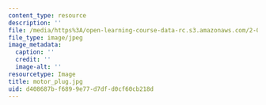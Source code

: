 ```yaml
---
content_type: resource
description: ''
file: /media/https%3A/open-learning-course-data-rc.s3.amazonaws.com/2-007-design-and-manufacturing-i-spring-2009/d408687bf6899e77d7dfd0cf60cb218d_motor_plug.jpg
file_type: image/jpeg
image_metadata:
  caption: ''
  credit: ''
  image-alt: ''
resourcetype: Image
title: motor_plug.jpg
uid: d408687b-f689-9e77-d7df-d0cf60cb218d
---
```

